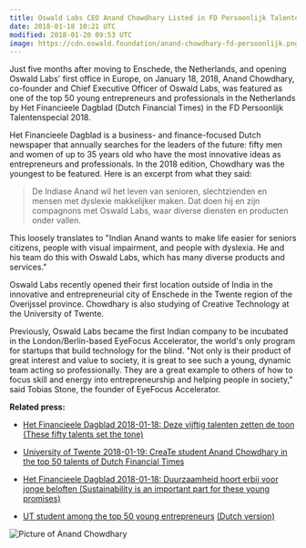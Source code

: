 ```yaml
---
title: Oswald Labs CEO Anand Chowdhary Listed in FD Persoonlijk Talentenspecial 2018
date: 2018-01-18 10:21 UTC
modified: 2018-01-20 09:53 UTC
image: https://cdn.oswald.foundation/anand-chowdhary-fd-persoonlijk.png
---
```


Just five months after moving to Enschede, the Netherlands, and opening Oswald Labs' first office in Europe, on January 18, 2018, Anand Chowdhary, co-founder and Chief Executive Officer of Oswald Labs, was featured as one of the top 50 young entrepreneurs and professionals in the Netherlands by Het Financieele Dagblad (Dutch Financial Times) in the FD Persoonlijk Talentenspecial 2018.

Het Financieele Dagblad is a business- and finance-focused Dutch newspaper that annually searches for the leaders of the future: fifty men and women of up to 35 years old who have the most innovative ideas as entrepreneurs and professionals. In the 2018 edition, Chowdhary was the youngest to be featured. Here is an excerpt from what they said:

> De Indiase Anand wil het leven van senioren, slechtzienden en mensen met dyslexie makkelijker maken. Dat doen hij en zijn compagnons met Oswald Labs, waar diverse diensten en producten onder vallen.

This loosely translates to "Indian Anand wants to make life easier for seniors citizens, people with visual impairment, and people with dyslexia. He and his team do this with Oswald Labs, which has many diverse products and services."

Oswald Labs recently opened their first location outside of India in the innovative and entrepreneurial city of Enschede in the Twente region of the Overijssel province. Chowdhary is also studying of Creative Technology at the University of Twente.

Previously, Oswald Labs became the first Indian company to be incubated in the London/Berlin-based EyeFocus Accelerator, the world's only program for startups that build technology for the blind. "Not only is their product of great interest and value to society, it is great to see such a young, dynamic team acting so professionally. They are a great example to others of how to focus skill and energy into entrepreneurship and helping people in society," said Tobias Stone, the founder of EyeFocus Accelerator.

**Related press:**

- [Het Financieele Dagblad 2018-01-18: Deze vijftig talenten zetten de toon (These fifty talents set the tone)](https://fd.nl/fd-persoonlijk/1231259/talentenspecial-de-lijst)

- [University of Twente 2018-01-19: CreaTe student Anand Chowdhary in the top 50 talents of Dutch Financial Times](https://www.utwente.nl/en/news/!/2018/1/121621/create-student-anand-chowdhary-in-the-top-50-talents-of-dutch-financial-times)

- [Het Financieele Dagblad 2018-01-18: Duurzaamheid hoort erbij voor jonge beloften (Sustainability is an important part for these young promises)](https://fd.nl/fd-persoonlijk/1231323/talentenspecial-essay)

- [UT student among the top 50 young entrepreneurs](https://www.utoday.nl/news/64984/ut-student-in-the-top-50-young-entrepreneurs) [(Dutch version)](https://www.utoday.nl/news/64978/nominatie-voor-ondernemende-student-anand-chowdhary)

![Picture of Anand Chowdhary](https://cdn.oswald.foundation/anand-chowdhary-fd-persoonlijk.png)